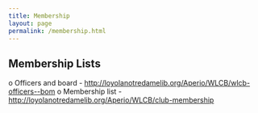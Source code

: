 ```yaml
---
title: Membership
layout: page
permalink: /membership.html
---
```


## Membership Lists
o Officers and board - http://loyolanotredamelib.org/Aperio/WLCB/wlcb-officers--bom 
 o Membership list - http://loyolanotredamelib.org/Aperio/WLCB/club-membership 